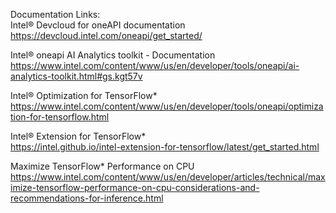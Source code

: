 Documentation Links:<br />
Intel® Devcloud for oneAPI documentation<br /> https://devcloud.intel.com/oneapi/get_started/

Intel® oneapi AI Analytics toolkit - Documentation<br /> https://www.intel.com/content/www/us/en/developer/tools/oneapi/ai-analytics-toolkit.html#gs.kgt57v

Intel® Optimization for TensorFlow*<br /> https://www.intel.com/content/www/us/en/developer/tools/oneapi/optimization-for-tensorflow.html

Intel® Extension for TensorFlow*<br/> https://intel.github.io/intel-extension-for-tensorflow/latest/get_started.html

Maximize TensorFlow* Performance on CPU<br />  https://www.intel.com/content/www/us/en/developer/articles/technical/maximize-tensorflow-performance-on-cpu-considerations-and-recommendations-for-inference.html
